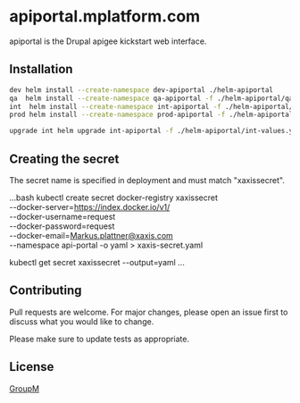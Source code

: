 # apiportal.mplatform.com

apiportal is the Drupal apigee kickstart web interface.

## Installation

```bash
dev helm install --create-namespace dev-apiportal ./helm-apiportal
qa  helm install --create-namespace qa-apiportal -f ./helm-apiportal/qa-values.yaml ./helm-apiportal
int  helm install --create-namespace int-apiportal -f ./helm-apiportal/int-values.yaml ./helm-apiportal
prod helm install --create-namespace prod-apiportal -f ./helm-apiportal/prod-values.yaml ./helm-apiportal

upgrade int helm upgrade int-apiportal -f ./helm-apiportal/int-values.yaml ./helm-apiportal
```
## Creating the secret
The secret name is specified in deployment and must match "xaxissecret".

...bash
kubectl create secret docker-registry xaxissecret \
--docker-server=https://index.docker.io/v1/ \
--docker-username=request \
--docker-password=request \
--docker-email=Markus.plattner@xaxis.com \
--namespace api-portal -o yaml > xaxis-secret.yaml

kubectl get secret xaxissecret --output=yaml
...

## Contributing
Pull requests are welcome. For major changes, please open an issue first to discuss what you would like to change.

Please make sure to update tests as appropriate.

## License
[GroupM](https://www.groupm.com)